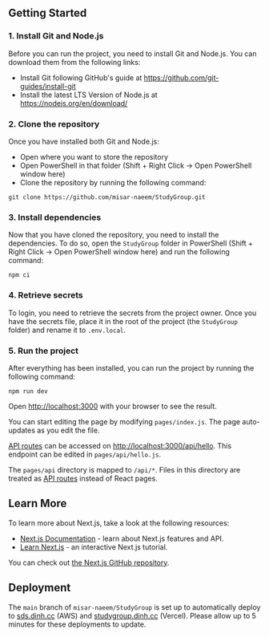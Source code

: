 ## Getting Started

### 1. Install Git and Node.js
Before you can run the project, you need to install Git and Node.js. You can download them from the following links:
- Install Git following GitHub's guide at https://github.com/git-guides/install-git  
- Install the latest LTS Version of Node.js at https://nodejs.org/en/download/
### 2. Clone the repository
Once you have installed both Git and Node.js: 
- Open where you want to store the repository
- Open PowerShell in that folder (Shift + Right Click -> Open PowerShell window here)
- Clone the repository by running the following command:
```
git clone https://github.com/misar-naeem/StudyGroup.git
```
### 3. Install dependencies
Now that you have cloned the repository, you need to install the dependencies. To do so, open the `StudyGroup` folder in PowerShell (Shift + Right Click -> Open PowerShell window here) and run the following command:
```
npm ci
```
### 4. Retrieve secrets
To login, you need to retrieve the secrets from the project owner. Once you have the secrets file, place it in the root of the project (the `StudyGroup` folder) and rename it to `.env.local`.
### 5. Run the project
After everything has been installed, you can run the project by running the following command:
```
npm run dev
```

Open [http://localhost:3000](http://localhost:3000) with your browser to see the result.

You can start editing the page by modifying `pages/index.js`. The page auto-updates as you edit the file.

[API routes](https://nextjs.org/docs/api-routes/introduction) can be accessed on [http://localhost:3000/api/hello](http://localhost:3000/api/hello). This endpoint can be edited in `pages/api/hello.js`.

The `pages/api` directory is mapped to `/api/*`. Files in this directory are treated as [API routes](https://nextjs.org/docs/api-routes/introduction) instead of React pages.

## Learn More

To learn more about Next.js, take a look at the following resources:

- [Next.js Documentation](https://nextjs.org/docs) - learn about Next.js features and API.
- [Learn Next.js](https://nextjs.org/learn) - an interactive Next.js tutorial.

You can check out [the Next.js GitHub repository](https://github.com/vercel/next.js/).

## Deployment

The `main` branch of `misar-naeem/StudyGroup` is set up to automatically deploy to [sds.dinh.cc](https://sds.dinh.cc) (AWS) and [studygroup.dinh.cc](https://studygroup.dinh.cc) (Vercel). 
Please allow up to 5 minutes for these deployments to update.
